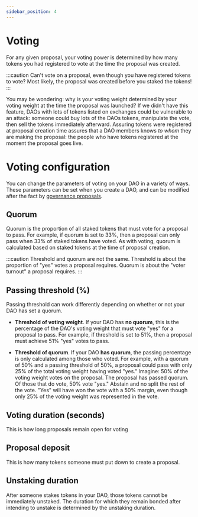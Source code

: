 ```yaml
---
sidebar_position: 4
---
```


# Voting

For any given proposal, your voting power is determined by how many tokens you had registered to vote at the time the proposal was created.

:::caution
Can't vote on a proposal, even though you have registered tokens to vote? Most likely, the proposal was created before you staked the tokens!
:::

You may be wondering: why is your voting weight determined by your voting weight at the time the proposal was launched? If we didn't have this feature, DAOs with lots of tokens listed on exchanges could be vulnerable to an attack: someone could buy lots of the DAOs tokens, manipulate the vote, then sell the tokens immediately afterward. Assuring tokens were registered at proposal creation time assures that a DAO members knows _to whom_ they are making the proposal: the people who have tokens registered at the moment the proposal goes live.

# Voting configuration

You can change the parameters of voting on your DAO in a variety of ways. These parameters can be set when you create a DAO, and can be modified after the fact by [governance proposals](proposal-messages).

## Quorum

Quorum is the proportion of all staked tokens that must vote for a proposal to pass. For example, if quorum is set to 33%, then a proposal can only pass when 33% of staked tokens have voted. As with voting, quorum is calculated based on staked tokens at the time of proposal creation.

:::caution
Threshold and quorum are not the same. Threshold is about the proportion of "yes" votes a proposal requires. Quorum is about the "voter turnout" a proposal requires.
:::

## Passing threshold (%)


Passing threshold can work differently depending on whether or not your DAO has set a quorum.

- **Threshold of voting weight**. If your DAO has **no quorum**, this is the percentage of the DAO's voting weight that must vote "yes" for a proposal to pass. For example, if threshold is set to 51%, then a proposal must achieve 51% "yes" votes to pass.

- **Threshold of quorum**. If your DAO **has quorum**, the passing percentage is only calculated among those who voted. For example, with a quorum of 50% and a passing threshold of 50%, a proposal could pass with only 25% of the total voting weight having voted "yes." Imagine: 50% of the voting weight votes on the proposal. The proposal has passed quorum. Of those that do vote, 50% vote "yes." Abstain and no split the rest of the vote. "Yes" will have won the vote with a 50% margin, even though only 25% of the voting weight was represented in the vote.

## Voting duration (seconds)

This is how long proposals remain open for voting

## Proposal deposit

This is how many tokens someone must put down to create a proposal.

## Unstaking duration

After someone stakes tokens in your DAO, those tokens cannot be immediately unstaked. The duration for which they remain bonded after intending to unstake is determined by the unstaking duration.
